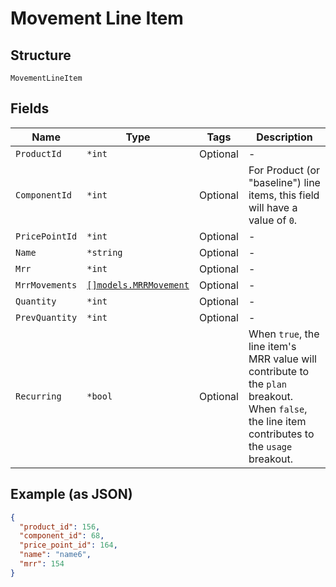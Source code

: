 
# Movement Line Item

## Structure

`MovementLineItem`

## Fields

| Name | Type | Tags | Description |
|  --- | --- | --- | --- |
| `ProductId` | `*int` | Optional | - |
| `ComponentId` | `*int` | Optional | For Product (or "baseline") line items, this field will have a value of `0`. |
| `PricePointId` | `*int` | Optional | - |
| `Name` | `*string` | Optional | - |
| `Mrr` | `*int` | Optional | - |
| `MrrMovements` | [`[]models.MRRMovement`](mrr-movement.md) | Optional | - |
| `Quantity` | `*int` | Optional | - |
| `PrevQuantity` | `*int` | Optional | - |
| `Recurring` | `*bool` | Optional | When `true`, the line item's MRR value will contribute to the `plan` breakout. When `false`, the line item contributes to the `usage` breakout. |

## Example (as JSON)

```json
{
  "product_id": 156,
  "component_id": 68,
  "price_point_id": 164,
  "name": "name6",
  "mrr": 154
}
```

